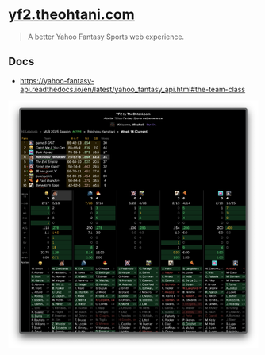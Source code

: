 # [yf2.theohtani.com](https://yf2.theohtani.com)

> A better Yahoo Fantasy Sports web experience.

## Docs

- https://yahoo-fantasy-api.readthedocs.io/en/latest/yahoo_fantasy_api.html#the-team-class

![](/public/preview.png)
